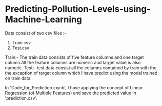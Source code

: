 # Predicting-Pollution-Levels-using-Machine-Learning

Data consist of two csv files :-
1. Train.csv
2. Test.csv

Train:- The train data consists of five feature columns and one target column.All the feature columns are numeric and target value is also numeric.
Test:- test data consist all the columns contained by train with the the exception of target column which I have predict using the model trained on train data.

In 'Code_for_Prediction.ipynb', I have applying the concept of Linear Regression (of Multiple Features) and save the predicted value in 'prediction.csv'.
